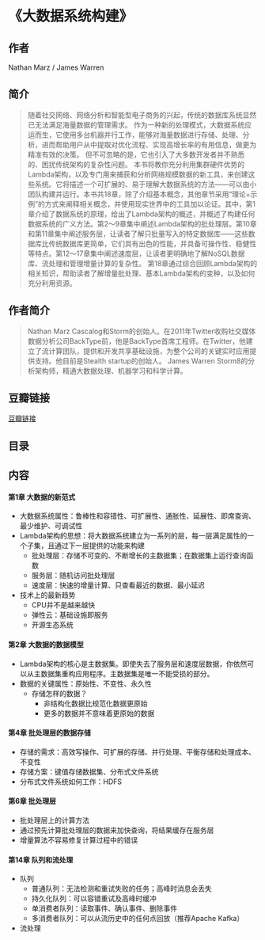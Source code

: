 《大数据系统构建》
=======================

## 作者
  Nathan Marz / James Warren   
  
## 简介
> 随着社交网络、网络分析和智能型电子商务的兴起，传统的数据库系统显然已无法满足海量数据的管理需求。 作为一种新的处理模式，大数据系统应运而生，它使用多台机器并行工作，能够对海量数据进行存储、处理、分析，进而帮助用户从中提取对优化流程、实现高增长率的有用信息，做更为精准有效的决策。 但不可忽略的是，它也引入了大多数开发者并不熟悉的、困扰传统架构的复杂性问题。
本书将教你充分利用集群硬件优势的Lambda架构，以及专门用来捕获和分析网络规模数据的新工具，来创建这些系统。它将描述一个可扩展的、易于理解大数据系统的方法——可以由小团队构建并运行。本书共18章，除了介绍基本概念，其他章节采用“理论+示例”的方式来阐释相关概念，并使用现实世界中的工具加以论证。其中，第1章介绍了数据系统的原理，给出了Lambda架构的概述，并概述了构建任何数据系统的广义方法。第2～9章集中阐述Lambda架构的批处理层。第10章和第11章集中阐述服务层，让读者了解只批量写入的特定数据库——这些数据库比传统数据库更简单，它们具有出色的性能，并具备可操作性、稳健性等特点。第12～17章集中阐述速度层，让读者更明确地了解NoSQL数据库、流处理和管理增量计算的复杂性。 第18章通过综合回顾Lambda架构的相关知识，帮助读者了解增量批处理、基本Lambda架构的变种，以及如何充分利用资源。

## 作者简介
> Nathan Marz Cascalog和Storm的创始人。在2011年Twitter收购社交媒体数据分析公司BackType前，他是BackType首席工程师。在Twitter，他建立了流计算团队，提供和开发共享基础设施，为整个公司的关键实时应用提供支持。他目前是Stealth startup的创始人。
James Warren Storm8的分析架构师，精通大数据处理、机器学习和科学计算。



## 豆瓣链接
[豆瓣链接](https://book.douban.com/subject/26960399/)

## 目录

## 内容

#### 第1章 大数据的新范式
* 大数据系统属性：鲁棒性和容错性、可扩展性、通胀性、延展性、即席查询、最少维护、可调试性
* Lambda架构的思想：将大数据系统建立为一系列的层，每一层满足属性的一个子集，且通过下一层提供的功能来构建
  - 批处理层：存储不可变的、不断增长的主数据集；在数据集上运行查询函数
  - 服务层：随机访问批处理层
  - 速度层：快速的增量计算、只查看最近的数据、最小延迟
* 技术上的最新趋势
  - CPU并不是越来越快
  - 弹性云：基础设施即服务
  - 开源生态系统
  
#### 第2章 大数据的数据模型
* Lambda架构的核心是主数据集。即使失去了服务层和速度层数据，你依然可以从主数据集重构应用程序。主数据集是唯一不能受损的部分。
* 数据的关键属性：原始性、不变性、永久性
  - 存储怎样的数据？
    - 非结构化数据比规范化数据更原始
    - 更多的数据并不意味着更原始的数据
    
#### 第4章 批处理层的数据存储
* 存储的需求：高效写操作、可扩展的存储、并行处理、平衡存储和处理成本、不变性
* 存储方案：键值存储数据集、分布式文件系统
* 分布式文件系统如何工作：HDFS

#### 第6章 批处理层
* 批处理层上的计算方法
* 通过预先计算批处理层的数据来加快查询，将结果缓存在服务层
* 增量算法不容易修复计算过程中的错误

#### 第14章 队列和流处理
* 队列
  - 普通队列：无法检测和重试失败的任务；高峰时消息会丢失
  - 持久化队列：可以容错重试及高峰时缓冲
  - 单消费者队列：读取事件、确认事件、删除事件
  - 多消费者队列：可以从流历史中的任何点回放（推荐Apache Kafka）
* 流处理
